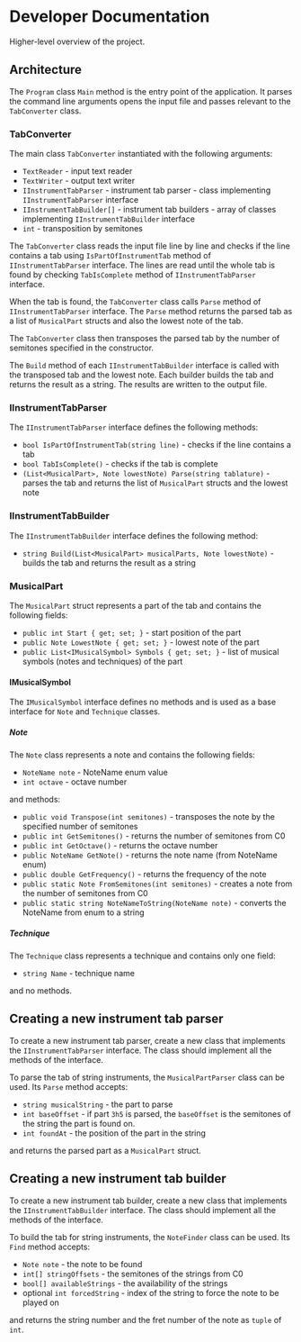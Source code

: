 # Developer Documentation

Higher-level overview of the project.

## Architecture

The `Program` class `Main` method is the entry point of the application. It parses the command line arguments
opens the input file and passes relevant to the `TabConverter` class.

### TabConverter

The main class `TabConverter` instantiated with the following arguments:
- `TextReader` - input text reader
- `TextWriter` - output text writer
- `IInstrumentTabParser` - instrument tab parser - class implementing `IInstrumentTabParser` interface
- `IInstrumentTabBuilder[]` - instrument tab builders - array of classes implementing `IInstrumentTabBuilder` interface
- `int` - transposition by semitones

The `TabConverter` class reads the input file line by line and checks if
the line contains a tab using `IsPartOfInstrumentTab` method of `IInstrumentTabParser` interface.
The lines are read until the whole tab is found by checking `TabIsComplete` method of `IInstrumentTabParser` interface.

When the tab is found, the `TabConverter` class calls `Parse` method of `IInstrumentTabParser` interface.
The `Parse` method returns the parsed tab as a list of `MusicalPart` structs and also the
lowest note of the tab.

The `TabConverter` class then transposes the parsed tab by the number of semitones specified in the constructor.

The `Build` method of each `IInstrumentTabBuilder` interface is called with the transposed tab and the lowest note.
Each builder builds the tab and returns the result as a string. The results are written to the output file.

### IInstrumentTabParser

The `IInstrumentTabParser` interface defines the following methods:
- `bool IsPartOfInstrumentTab(string line)` - checks if the line contains a tab
- `bool TabIsComplete()` - checks if the tab is complete
- `(List<MusicalPart>, Note lowestNote) Parse(string tablature)` - parses the tab and returns the list of `MusicalPart` structs and the lowest note

### IInstrumentTabBuilder

The `IInstrumentTabBuilder` interface defines the following method:
- `string Build(List<MusicalPart> musicalParts, Note lowestNote)` - builds the tab and returns the result as a string

### MusicalPart

The `MusicalPart` struct represents a part of the tab and contains the following fields:
- `public int Start { get; set; }` - start position of the part
- `public Note LowestNote { get; set; }` - lowest note of the part
- `public List<IMusicalSymbol> Symbols { get; set; }` - list of musical symbols (notes and techniques) of the part

#### IMusicalSymbol

The `IMusicalSymbol` interface defines no methods and is used as a base interface for `Note` and `Technique` classes.

##### Note

The `Note` class represents a note and contains the following fields:
- `NoteName note` - NoteName enum value
- `int octave` - octave number

and methods:
- `public void Transpose(int semitones)` - transposes the note by the specified number of semitones
- `public int GetSemitones()` - returns the number of semitones from C0
- `public int GetOctave()` - returns the octave number
- `public NoteName GetNote()` - returns the note name (from NoteName enum)
- `public double GetFrequency()` - returns the frequency of the note
- `public static Note FromSemitones(int semitones)` - creates a note from the number of semitones from C0
- `public static string NoteNameToString(NoteName note)` - converts the NoteName from enum to a string


##### Technique

The `Technique` class represents a technique and contains
only one field:
- `string Name` - technique name

and no methods.

## Creating a new instrument tab parser

To create a new instrument tab parser, create a new class that implements the `IInstrumentTabParser` interface.
The class should implement all the methods of the interface.

To parse the tab of string instruments, the `MusicalPartParser` class can be used. Its
`Parse` method accepts:
- `string musicalString` - the part to parse
- `int baseOffset` - if part `3h5` is parsed, the `baseOffset` is the semitones of the string the part is found on.
- `int foundAt` - the position of the part in the string

and returns the parsed part as a `MusicalPart` struct.

## Creating a new instrument tab builder

To create a new instrument tab builder, create a new class that implements the `IInstrumentTabBuilder` interface.
The class should implement all the methods of the interface.

To build the tab for string instruments, the `NoteFinder` class can be used. Its
`Find` method accepts:
- `Note note` - the note to be found
- `int[] stringOffsets` - the semitones of the strings from C0
- `bool[] availableStrings` - the availability of the strings
- optional `int forcedString` - index of the string to force the note to be played on

and returns the string number and the fret number of the note as `tuple` of `int`.